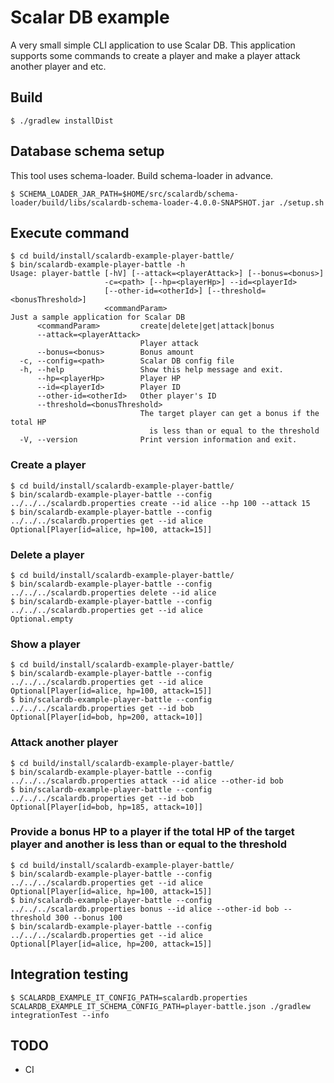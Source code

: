 # Scalar DB example

A very small simple CLI application to use Scalar DB. This application supports some commands to create a player and make a player attack another player and etc.

## Build

```
$ ./gradlew installDist
```

## Database schema setup

This tool uses schema-loader. Build schema-loader in advance.

```
$ SCHEMA_LOADER_JAR_PATH=$HOME/src/scalardb/schema-loader/build/libs/scalardb-schema-loader-4.0.0-SNAPSHOT.jar ./setup.sh 
```

## Execute command

```
$ cd build/install/scalardb-example-player-battle/
$ bin/scalardb-example-player-battle -h
Usage: player-battle [-hV] [--attack=<playerAttack>] [--bonus=<bonus>]
                     -c=<path> [--hp=<playerHp>] --id=<playerId>
                     [--other-id=<otherId>] [--threshold=<bonusThreshold>]
                     <commandParam>
Just a sample application for Scalar DB
      <commandParam>         create|delete|get|attack|bonus
      --attack=<playerAttack>
                             Player attack
      --bonus=<bonus>        Bonus amount
  -c, --config=<path>        Scalar DB config file
  -h, --help                 Show this help message and exit.
      --hp=<playerHp>        Player HP
      --id=<playerId>        Player ID
      --other-id=<otherId>   Other player's ID
      --threshold=<bonusThreshold>
                             The target player can get a bonus if the total HP
                               is less than or equal to the threshold
  -V, --version              Print version information and exit.
```

### Create a player

```
$ cd build/install/scalardb-example-player-battle/
$ bin/scalardb-example-player-battle --config ../../../scalardb.properties create --id alice --hp 100 --attack 15
$ bin/scalardb-example-player-battle --config ../../../scalardb.properties get --id alice
Optional[Player[id=alice, hp=100, attack=15]]
```

### Delete a player
```
$ cd build/install/scalardb-example-player-battle/
$ bin/scalardb-example-player-battle --config ../../../scalardb.properties delete --id alice
$ bin/scalardb-example-player-battle --config ../../../scalardb.properties get --id alice
Optional.empty
```

### Show a player
```
$ cd build/install/scalardb-example-player-battle/
$ bin/scalardb-example-player-battle --config ../../../scalardb.properties get --id alice
Optional[Player[id=alice, hp=100, attack=15]]
$ bin/scalardb-example-player-battle --config ../../../scalardb.properties get --id bob
Optional[Player[id=bob, hp=200, attack=10]]
```

### Attack another player
```
$ cd build/install/scalardb-example-player-battle/
$ bin/scalardb-example-player-battle --config ../../../scalardb.properties attack --id alice --other-id bob
$ bin/scalardb-example-player-battle --config ../../../scalardb.properties get --id bob
Optional[Player[id=bob, hp=185, attack=10]]
```

### Provide a bonus HP to a player if the total HP of the target player and another is less than or equal to the threshold
```
$ cd build/install/scalardb-example-player-battle/
$ bin/scalardb-example-player-battle --config ../../../scalardb.properties get --id alice
Optional[Player[id=alice, hp=100, attack=15]]
$ bin/scalardb-example-player-battle --config ../../../scalardb.properties bonus --id alice --other-id bob --threshold 300 --bonus 100
$ bin/scalardb-example-player-battle --config ../../../scalardb.properties get --id alice
Optional[Player[id=alice, hp=200, attack=15]]
```

## Integration testing

```
$ SCALARDB_EXAMPLE_IT_CONFIG_PATH=scalardb.properties SCALARDB_EXAMPLE_IT_SCHEMA_CONFIG_PATH=player-battle.json ./gradlew integrationTest --info
```

## TODO

- CI

